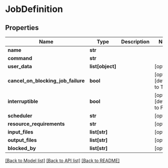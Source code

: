 # JobDefinition

## Properties
Name | Type | Description | Notes
------------ | ------------- | ------------- | -------------
**name** | **str** |  | 
**command** | **str** |  | 
**user_data** | **list[object]** |  | [optional] 
**cancel_on_blocking_job_failure** | **bool** |  | [optional] [default to True]
**interruptible** | **bool** |  | [optional] [default to False]
**scheduler** | **str** |  | [optional] 
**resource_requirements** | **str** |  | [optional] 
**input_files** | **list[str]** |  | [optional] 
**output_files** | **list[str]** |  | [optional] 
**blocked_by** | **list[str]** |  | [optional] 

[[Back to Model list]](../README.md#documentation-for-models) [[Back to API list]](../README.md#documentation-for-api-endpoints) [[Back to README]](../README.md)

